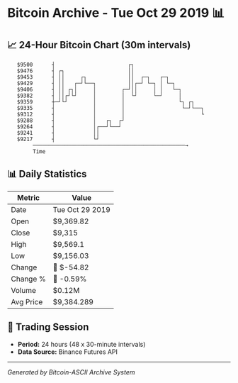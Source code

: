 # Bitcoin Archive - Tue Oct 29 2019 📊

## 📈 24-Hour Bitcoin Chart (30m intervals)

```
   $9500      ┤                       ┌┐                       
   $9476      ┤ ┌┐                    ││                       
   $9453      ┤ ││     ┌┐             ││  ┌─┐   ┌─┐            
   $9429      ┤ ││   ┌─┘└──┐          ││┌─┘ └─┐ │ └─┐          
   $9406      ┤ ││ ┌┐│     │        ┌─┘││     │ │   └─┐        
   $9382      ┤ ││┌┘└┘     │        │  └┘     └─┘     │        
   $9359      ┼─┘└┘        │        │                 └┐ ┌┐    
   $9335      ┤            │        │                  └─┘└──┐ 
   $9312      ┤            │        │                        └ 
   $9288      ┤            │   ┌┐  ┌┘                          
   $9264      ┤            │┌──┘└──┘                           
   $9241      ┤            ││                                  
   $9217      ┤            └┘                                  
        ────────────────────────────────────────────────→
        Time
```

## 📊 Daily Statistics

| Metric | Value |
|--------|-------|
| Date | Tue Oct 29 2019 |
| Open | $9,369.82 |
| Close | $9,315 |
| High | $9,569.1 |
| Low | $9,156.03 |
| Change | 🔴 $-54.82 |
| Change % | 🔴 -0.59% |
| Volume | $0.12M |
| Avg Price | $9,384.289 |

## 📅 Trading Session

- **Period:** 24 hours (48 x 30-minute intervals)
- **Data Source:** Binance Futures API

---
*Generated by Bitcoin-ASCII Archive System*
